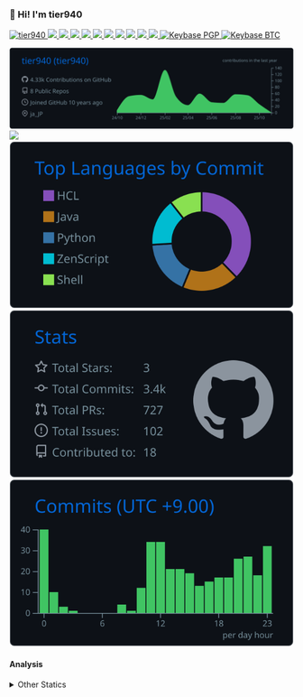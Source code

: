 ### 👋 Hi! I'm tier940

<p align="left"> 
  <a href="https://github.com/tier940/tier940/">
    <img src="https://komarev.com/ghpvc/?username=tier940" alt="tier940" />
  </a>
  <a href="http://twitter.com/tier940">
    <img height="20" src="https://img.shields.io/twitter/follow/tier940?label=Twitter&logo=twitter&style=flat" />
  </a>
  <a href="https://github.com/tier940">
    <img height="20" src="https://img.shields.io/github/followers/tier940?label=follow&logo=github&style=flat" />
  </a>
  <a href="https://www.reddit.com/user/tier940">
    <img height="20" src="https://img.shields.io/reddit/user-karma/combined/tier940?label=Reddit&logo=reddit&style=flat" />
  </a>
  <a href="https://stackoverflow.com/users/17317833/tier940">
    <img height="20" src="https://img.shields.io/stackexchange/stackoverflow/r/17317833?label=StackOverflow&logo=stack-overflow&style=flat" />
  </a>
  <a href="https://zenn.dev/tier940">
    <img height="20" src="https://zenn.badge.nikaera.com/s/tier940/likes" />
  </a>
  <a href="https://zenn.dev/tier940">
    <img height="20" src="https://zenn.badge.nikaera.com/s/tier940/followers" />
  </a>
  <a href="https://zenn.dev/tier940">
    <img height="20" src="https://zenn.badge.nikaera.com/s/tier940/articles" />
  </a>
  <a href="http://qiita.com/tier940">
    <img height="20" src="https://qiita-badge.apiapi.app/s/tier940/posts.svg" />
  </a>
  <a href="http://qiita.com/tier940">
    <img height="20" src="https://qiita-badge.apiapi.app/s/tier940/contributions.svg" />
  </a>
  <a href="https://github.com/tier940/tier940/">
    <img height="20" src="https://github.com/tier940/tier940/actions/workflows/main.yml/badge.svg" />
  </a>
  <a href="https://keybase.io/tier940">
    <img alt="Keybase PGP" src="https://img.shields.io/keybase/pgp/tier940">
  </a>
  <a href="https://keybase.io/tier940">
    <img alt="Keybase BTC" src="https://img.shields.io/keybase/btc/tier940">
  </a>
</p>

[![](https://raw.githubusercontent.com/tier940/tier940/main/profile-summary-card-output/github_dark/0-profile-details.svg)](https://github.com/vn7n24fzkq/github-profile-summary-cards)
[![](https://raw.githubusercontent.com/tier940/tier940/main/profile-summary-card-output/github_dark/1-repos-per-language.svg)](https://github.com/vn7n24fzkq/github-profile-summary-cards) [![](https://raw.githubusercontent.com/tier940/tier940/main/profile-summary-card-output/github_dark/2-most-commit-language.svg)](https://github.com/vn7n24fzkq/github-profile-summary-cards)
[![](https://raw.githubusercontent.com/tier940/tier940/main/profile-summary-card-output/github_dark/3-stats.svg)](https://github.com/vn7n24fzkq/github-profile-summary-cards) [![](https://raw.githubusercontent.com/tier940/tier940/main/profile-summary-card-output/github_dark/4-productive-time.svg)](https://github.com/vn7n24fzkq/github-profile-summary-cards)


#### Analysis
<!-- <img height="150" src="https://github.com/tier940/tier940/blob/master/images/stat.svg" alt="Alternative Text"/> -->

<details>
  <summary>Other Statics</summary>
  <!--START_SECTION:waka-->
![Code Time](http://img.shields.io/badge/Code%20Time-5%2C104%20hrs%2050%20mins-blue)

**🐱 My GitHub Data** 

> 📦 45.1 kB Used in GitHub's Storage 
 > 
> 💼 Opted to Hire
 > 
> 📜 12 Public Repositories 
 > 
> 🔑 6 Private Repositories 
 > 
**I'm an Early 🐤** 

```text
🌞 Morning                2562 commits        ████░░░░░░░░░░░░░░░░░░░░░   16.19 % 
🌆 Daytime                5869 commits        █████████░░░░░░░░░░░░░░░░   37.09 % 
🌃 Evening                5813 commits        █████████░░░░░░░░░░░░░░░░   36.74 % 
🌙 Night                  1580 commits        ██░░░░░░░░░░░░░░░░░░░░░░░   09.98 % 
```
📅 **I'm Most Productive on Saturday** 

```text
Monday                   1605 commits        ███░░░░░░░░░░░░░░░░░░░░░░   10.14 % 
Tuesday                  2514 commits        ████░░░░░░░░░░░░░░░░░░░░░   15.89 % 
Wednesday                1921 commits        ███░░░░░░░░░░░░░░░░░░░░░░   12.14 % 
Thursday                 1662 commits        ███░░░░░░░░░░░░░░░░░░░░░░   10.50 % 
Friday                   2247 commits        ████░░░░░░░░░░░░░░░░░░░░░   14.20 % 
Saturday                 3025 commits        █████░░░░░░░░░░░░░░░░░░░░   19.12 % 
Sunday                   2850 commits        █████░░░░░░░░░░░░░░░░░░░░   18.01 % 
```


📊 **This Week I Spent My Time On** 

```text
🕑︎ Time Zone: Asia/Tokyo

💬 Programming Languages: 
Other                    34 hrs 45 mins      ██████████████████████░░░   86.10 % 
Java                     2 hrs 18 mins       █░░░░░░░░░░░░░░░░░░░░░░░░   05.71 % 
Markdown                 1 hr 6 mins         █░░░░░░░░░░░░░░░░░░░░░░░░   02.75 % 
YAML                     35 mins             ░░░░░░░░░░░░░░░░░░░░░░░░░   01.49 % 
Properties               19 mins             ░░░░░░░░░░░░░░░░░░░░░░░░░   00.79 % 

🔥 Editors: 
Chrome                   36 hrs 56 mins      ███████████████████████░░   91.53 % 
IntelliJ IDEA            2 hrs 1 min         █░░░░░░░░░░░░░░░░░░░░░░░░   05.01 % 
VS Code                  1 hr 23 mins        █░░░░░░░░░░░░░░░░░░░░░░░░   03.46 % 

💻 Operating System: 
Windows                  38 hrs 46 mins      ████████████████████████░   96.05 % 
Mac                      1 hr 6 mins         █░░░░░░░░░░░░░░░░░░░░░░░░   02.75 % 
Linux                    29 mins             ░░░░░░░░░░░░░░░░░░░░░░░░░   01.21 % 
```

**I Mostly Code in Java** 

```text
Java                     14 repos            █████████████░░░░░░░░░░░░   51.85 % 
ZenScript                3 repos             ███░░░░░░░░░░░░░░░░░░░░░░   11.11 % 
Shell                    2 repos             ██░░░░░░░░░░░░░░░░░░░░░░░   07.41 % 
Python                   2 repos             ██░░░░░░░░░░░░░░░░░░░░░░░   07.41 % 
HTML                     1 repo              █░░░░░░░░░░░░░░░░░░░░░░░░   03.70 % 
```



**Timeline**

![Lines of Code chart](https://raw.githubusercontent.com/tier940/tier940/main/assets/bar_graph.png)


 Last Updated on 23/01/2025 00:08:33 UTC
<!--END_SECTION:waka-->
</details>
